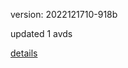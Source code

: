 version: 2022121710-918b

updated 1 avds

[details](https://github.com/0x74f917491bfa7ebfa379/ali_avd_db/blob/master/change_log/2022/12/17/10/918b.txt)